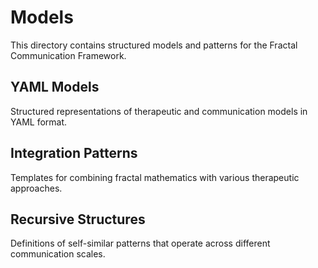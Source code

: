 # Models

This directory contains structured models and patterns for the Fractal Communication Framework.

## YAML Models
Structured representations of therapeutic and communication models in YAML format.

## Integration Patterns
Templates for combining fractal mathematics with various therapeutic approaches.

## Recursive Structures
Definitions of self-similar patterns that operate across different communication scales.
